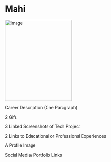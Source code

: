 # Mahi

<img width="220" height="265" alt="image" src="https://github.com/user-attachments/assets/80d8b7ea-cad8-4ff2-bc00-d1d50cc8ab9a" />


Career Description (One Paragraph)


2 Gifs


3 Linked Screenshots of Tech Project


2 Links to Educational or Professional Experiences


A Profile Image


Social Media/ Portfolio Links


